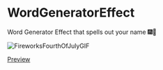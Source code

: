 # WordGeneratorEffect

Word Generator Effect that spells out your name 🎆🎇

![FireworksFourthOfJulyGIF](https://github.com/sachin-acharya-projects/WordGeneratorEffect/assets/51048248/24924d2d-2b8f-4d86-86fb-f1c0dd796bd8)

[Preview](https://htmlpreview.github.io/?https://github.com/sachin-acharya-projects/WordGeneratorEffect/main/index.html)
